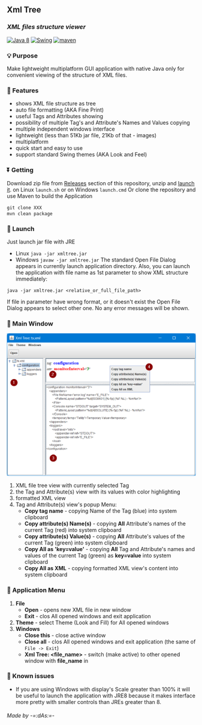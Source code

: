 ## Xml Tree
### _XML files structure viewer_

[![Java 8](https://img.shields.io/badge/Java-8-white)](https://www.java.com/) [![Swing](https://img.shields.io/badge/swing-api-66B2C4)](https://uk.wikipedia.org/wiki/Swing_(Java)) [![maven](https://img.shields.io/badge/maven-project-blue)](https://maven.apache.org/)

### 💡 Purpose
Make lightweight multiplatform GUI application with native Java only for convenient viewing of the structure of XML files.

### 📃 Features
- shows XML file structure as tree
- auto file formatting (AKA Fine Print)
- useful Tags and Attributes showing
- possibility of multiple Tag's and Attribute's Names and Values copying
- multiple independent windows interface
- lightweight (less than 51Kb jar file, 21Kb of that - images)
- multiplatform
- quick start and easy to use
- support standard Swing themes (AKA Look and Feel)

### ⏬ Getting
Download zip file from [Releases](https://github.com/anrydas/xmltree/releases) section of this repository, unzip and [launch it](#Launch).
on Linux `launch.sh` or on Windows `launch.cmd`
Or clone the repository and use Maven to build the Application
```shell
git clone XXX
mvn clean package
```

### 🚀 Launch<a id='Launch'/>
Just launch jar file with JRE
- Linux `java -jar xmltree.jar`
- Windows `javaw -jar xmltree.jar`
The standard Open File Dialog appears in currently launch application directory.
Also, you can launch the application with file name as 1st parameter to show XML structure immediately:
```shell
java -jar xmltree.jar <relative_or_full_file_path>
```
If file in parameter have wrong format, or it doesn't exist the Open File Dialog appears to select other one. No any error messages will be shown.

### 📜 Main Window<a id='MainWin'/>
![Main Window](images/xmltree_main.png)
1. XML file tree view with currently selected Tag
2. the Tag and Attribute(s) view with its values with color highlighting
3. formatted XML view
4. Tag and Attribute(s) view's popup Menu:
   - **Copy tag name** - copying Name of the Tag (blue) into system clipboard
   - **Copy attribute(s) Name(s)** - copying **All** Attribute's names of the current Tag (red) into system clipboard
   - **Copy attribute(s) Value(s)** - copying **All** Attribute's values of the current Tag (green) into system clipboard
   - **Copy All as 'key=value'** - copying **All** Tag and Attribute's names and values of the current Tag (green) as **key=value** into system clipboard
   - **Copy All as XML** - copying formatted XML view's content into system clipboard

### 📄 Application Menu<a id='AppMenu'/>
1. **File**
    - **Open** - opens new XML file in new window
    - **Exit** - clos All opened windows and exit application
2. **Theme** - select Theme (Look and Fill) for All opened windows
3. **Windows**
    - **Close this** - close active window
    - **Close all** - clos All opened windows and exit application (the same of `File -> Exit`)
    - **Xml Tree: <file_name>** - switch (make active) to other opened window with **file_name** in 

### 🐞 Known issues
- If you are using Windows with display's Scale greater than 100% it will be useful to launch the application with JRE8 because it makes interface more pretty with smaller controls than JREs greater than 8.

###### _Made by -=:dAs:=-_
